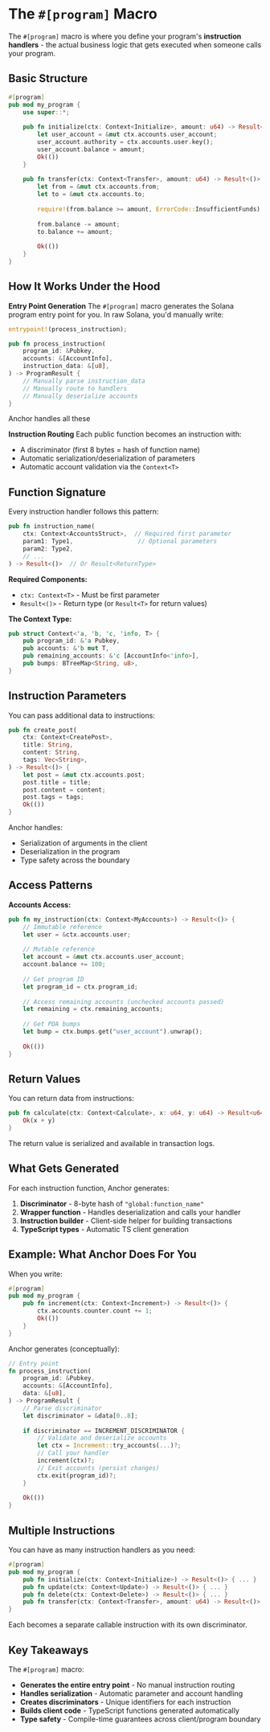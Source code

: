# The `#[program]` Macro

The `#[program]` macro is where you define your program's **instruction handlers** - the actual business logic that gets executed when someone calls your program.

## Basic Structure

```rust
#[program]
pub mod my_program {
    use super::*;
    
    pub fn initialize(ctx: Context<Initialize>, amount: u64) -> Result<()> {
        let user_account = &mut ctx.accounts.user_account;
        user_account.authority = ctx.accounts.user.key();
        user_account.balance = amount;
        Ok(())
    }
    
    pub fn transfer(ctx: Context<Transfer>, amount: u64) -> Result<()> {
        let from = &mut ctx.accounts.from;
        let to = &mut ctx.accounts.to;
        
        require!(from.balance >= amount, ErrorCode::InsufficientFunds);
        
        from.balance -= amount;
        to.balance += amount;
        
        Ok(())
    }
}
```

## How It Works Under the Hood

**Entry Point Generation**
The `#[program]` macro generates the Solana program entry point for you. In raw Solana, you'd manually write:

```rust
entrypoint!(process_instruction);

pub fn process_instruction(
    program_id: &Pubkey,
    accounts: &[AccountInfo],
    instruction_data: &[u8],
) -> ProgramResult {
    // Manually parse instruction_data
    // Manually route to handlers
    // Manually deserialize accounts
}
```

Anchor handles all these

**Instruction Routing**
Each public function becomes an instruction with:

- A discriminator (first 8 bytes = hash of function name)
- Automatic serialization/deserialization of parameters
- Automatic account validation via the `Context<T>`

## Function Signature

Every instruction handler follows this pattern:

```rust
pub fn instruction_name(
    ctx: Context<AccountsStruct>,  // Required first parameter
    param1: Type1,                  // Optional parameters
    param2: Type2,
    // ...
) -> Result<()>  // Or Result<ReturnType>
```

**Required Components:**

- `ctx: Context<T>` - Must be first parameter
- `Result<()>` - Return type (or `Result<T>` for return values)

**The Context Type:**

```rust
pub struct Context<'a, 'b, 'c, 'info, T> {
    pub program_id: &'a Pubkey,
    pub accounts: &'b mut T,
    pub remaining_accounts: &'c [AccountInfo<'info>],
    pub bumps: BTreeMap<String, u8>,
}
```

## Instruction Parameters

You can pass additional data to instructions:

```rust
pub fn create_post(
    ctx: Context<CreatePost>,
    title: String,
    content: String,
    tags: Vec<String>,
) -> Result<()> {
    let post = &mut ctx.accounts.post;
    post.title = title;
    post.content = content;
    post.tags = tags;
    Ok(())
}
```

Anchor handles:

- Serialization of arguments in the client
- Deserialization in the program
- Type safety across the boundary

## Access Patterns

**Accounts Access:**

```rust
pub fn my_instruction(ctx: Context<MyAccounts>) -> Result<()> {
    // Immutable reference
    let user = &ctx.accounts.user;
    
    // Mutable reference
    let account = &mut ctx.accounts.user_account;
    account.balance += 100;
    
    // Get program ID
    let program_id = ctx.program_id;
    
    // Access remaining accounts (unchecked accounts passed)
    let remaining = ctx.remaining_accounts;
    
    // Get PDA bumps
    let bump = ctx.bumps.get("user_account").unwrap();
    
    Ok(())
}
```

## Return Values

You can return data from instructions:

```rust
pub fn calculate(ctx: Context<Calculate>, x: u64, y: u64) -> Result<u64> {
    Ok(x + y)
}
```

The return value is serialized and available in transaction logs.

## What Gets Generated

For each instruction function, Anchor generates:

1. **Discriminator** - 8-byte hash of `"global:function_name"`
2. **Wrapper function** - Handles deserialization and calls your handler
3. **Instruction builder** - Client-side helper for building transactions
4. **TypeScript types** - Automatic TS client generation

## Example: What Anchor Does For You

When you write:

```rust
#[program]
pub mod my_program {
    pub fn increment(ctx: Context<Increment>) -> Result<()> {
        ctx.accounts.counter.count += 1;
        Ok(())
    }
}
```

Anchor generates (conceptually):

```rust
// Entry point
fn process_instruction(
    program_id: &Pubkey,
    accounts: &[AccountInfo],
    data: &[u8],
) -> ProgramResult {
    // Parse discriminator
    let discriminator = &data[0..8];
    
    if discriminator == INCREMENT_DISCRIMINATOR {
        // Validate and deserialize accounts
        let ctx = Increment::try_accounts(...)?;
        // Call your handler
        increment(ctx)?;
        // Exit accounts (persist changes)
        ctx.exit(program_id)?;
    }
    
    Ok(())
}
```

## Multiple Instructions

You can have as many instruction handlers as you need:

```rust
#[program]
pub mod my_program {
    pub fn initialize(ctx: Context<Initialize>) -> Result<()> { ... }
    pub fn update(ctx: Context<Update>) -> Result<()> { ... }
    pub fn delete(ctx: Context<Delete>) -> Result<()> { ... }
    pub fn transfer(ctx: Context<Transfer>, amount: u64) -> Result<()> { ... }
}
```

Each becomes a separate callable instruction with its own discriminator.

## Key Takeaways

The `#[program]` macro:

- **Generates the entire entry point** - No manual instruction routing
- **Handles serialization** - Automatic parameter and account handling  
- **Creates discriminators** - Unique identifiers for each instruction
- **Builds client code** - TypeScript functions generated automatically
- **Type safety** - Compile-time guarantees across client/program boundary
